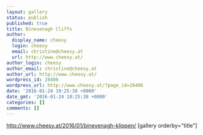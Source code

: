 ```yaml
---
layout: gallery
status: publish
published: true
title: Binevenagh Cliffs
author:
  display_name: cheesy
  login: cheesy
  email: christine@cheesy.at
  url: http://www.cheesy.at/
author_login: cheesy
author_email: christine@cheesy.at
author_url: http://www.cheesy.at/
wordpress_id: 28406
wordpress_url: http://www.cheesy.at/?page_id=28406
date: '2016-01-24 19:25:38 +0000'
date_gmt: '2016-01-24 18:25:38 +0000'
categories: []
comments: []
---
```

http://www.cheesy.at/2016/01/binevenagh-klippen/
[gallery orderby="title"]
